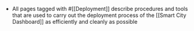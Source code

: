 - All pages tagged with #[[Deployment]] describe procedures and tools that are used to carry out the deployment process of the [[Smart City Dashboard]] as efficiently and cleanly as possible